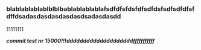 ###  blablablablablblblbablablablablafsdfdfsfdsfdfsdfdsfsdfsdfdfsfdffdsadasdasdasdasdasdsadasdasdd

11111111


*****commit test nr 15000!!!ddddddddddddddddddddfffffffffff*****